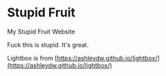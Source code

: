 # Stupid Fruit

My Stupid Fruit Website

Fuck this is stupid. It's great.

Lightbox is from [https://ashleydw.github.io/lightbox/](https://ashleydw.github.io/lightbox/)
